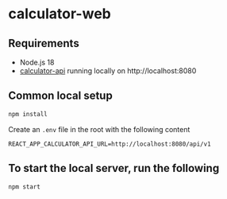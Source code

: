 # calculator-web

## Requirements

- Node.js 18
- [calculator-api](https://github.com/cleitonpqz/calculator-api) running locally on http://localhost:8080

## Common local setup

```bash
npm install
```

Create an `.env` file in the root with the following content

```
REACT_APP_CALCULATOR_API_URL=http://localhost:8080/api/v1
```

## To start the local server, run the following

```bash
npm start
```
